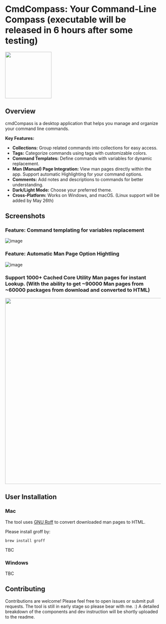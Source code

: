# CmdCompass: Your Command-Line Compass (executable will be released in 6 hours after some testing)
<img src="https://github.com/johnwangwyx/cmdCompass/assets/78456315/2c58004e-4d2f-4982-bda3-ed53ad6d7c79" height="150">

## Overview

cmdCompass is a desktop application that helps you manage and organize your command line commands. 

**Key Features:**

* **Collections:** Group related commands into collections for easy access.
* **Tags:** Categorize commands using tags with customizable colors.
* **Command Templates:** Define commands with variables for dynamic replacement.
* **Man (Manual) Page Integration:** View man pages directly within the app. Support automatic Highlighting for your command options.
* **Comments:** Add notes and descriptions to commands for better understanding.
* **Dark/Light Mode:** Choose your preferred theme.
* **Cross-Platform:** Works on Windows, and macOS. (Linux support will be added by May 26th)

## Screenshots

### Feature: Command templating for variables replacement
![image](https://github.com/johnwangwyx/cmdCompass/assets/78456315/e6010159-84a5-4fbf-a9c8-d614be41ce43)
### Feature: Automatic Man Page Option Hightling

![image](https://github.com/johnwangwyx/cmdCompass/assets/78456315/c179fb52-c970-483a-88c0-944cba6ccff8)


### Support 1000+ Cached Core Utility Man pages for instant Lookup. (With the ability to get ~90000 Man pages from ~60000 packages from download and converted to HTML)

<img src="https://github.com/johnwangwyx/cmdCompass/assets/78456315/7f1c15be-61a0-4d0c-98ea-3d450357916d" width="600">

## User Installation

### Mac
The tool uses [GNU Roff](https://www.gnu.org/software/groff/) to convert downloaded man pages to HTML. 

Please install groff by:

`brew install groff`

TBC

### Windows
TBC


## Contributing

Contributions are welcome! Please feel free to open issues or submit pull requests. The tool is still in early stage so please bear with me. :)
A detailed breakdown of the components and dev instruction will be shortly uploaded to the readme.
